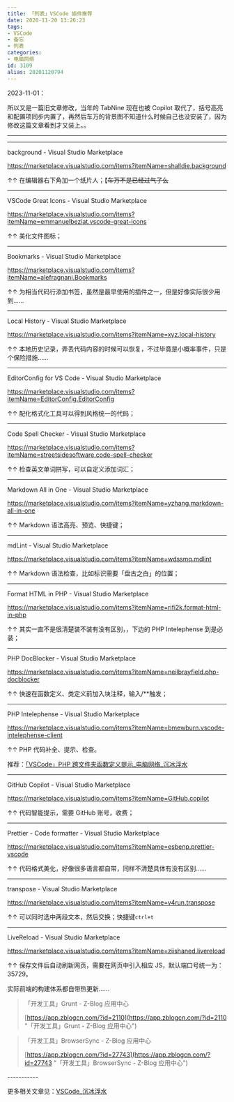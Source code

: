 ```yaml
---
title: 「列表」VSCode 插件推荐
date: 2020-11-20 13:26:23
tags:
- VSCode
- 备忘
- 列表
categories:
- 电脑网络
id: 3109
alias: 20201120794
---
```



2023-11-01：

所以又是一篇旧文章修改，当年的 TabNine 现在也被 Copilot 取代了，括号高亮和配置项同步内置了，再然后车万的背景图不知道什么时候自己也没安装了，因为修改这篇文章看到才又装上。。

----
----

background - Visual Studio Marketplace

https://marketplace.visualstudio.com/items?itemName=shalldie.background

↑↑ 在编辑器右下角加一个纸片人；【~~车万不是已经过气了么~~

----

VSCode Great Icons - Visual Studio Marketplace

https://marketplace.visualstudio.com/items?itemName=emmanuelbeziat.vscode-great-icons

↑↑ 美化文件图标；

----

Bookmarks - Visual Studio Marketplace

https://marketplace.visualstudio.com/items?itemName=alefragnani.Bookmarks

↑↑ 为相当代码行添加书签，虽然是最早使用的插件之一，但是好像实际很少用到……

----

Local History - Visual Studio Marketplace

https://marketplace.visualstudio.com/items?itemName=xyz.local-history

↑↑ 本地历史记录，弄丢代码内容的时候可以恢复，不过毕竟是小概率事件，只是个保险措施……

----

EditorConfig for VS Code - Visual Studio Marketplace

https://marketplace.visualstudio.com/items?itemName=EditorConfig.EditorConfig

↑↑ 配化格式化工具可以得到风格统一的代码；

----

Code Spell Checker - Visual Studio Marketplace

https://marketplace.visualstudio.com/items?itemName=streetsidesoftware.code-spell-checker


↑↑ 检查英文单词拼写，可以自定义添加词汇；

----

Markdown All in One - Visual Studio Marketplace

https://marketplace.visualstudio.com/items?itemName=yzhang.markdown-all-in-one

↑↑ Markdown 语法高亮、预览、快捷键；

----

mdLint - Visual Studio Marketplace

https://marketplace.visualstudio.com/items?itemName=wdssmq.mdlint

↑↑ Markdown 语法检查，比如标识需要「盘古之白」的位置；

----

Format HTML in PHP - Visual Studio Marketplace

https://marketplace.visualstudio.com/items?itemName=rifi2k.format-html-in-php

↑↑ 其实一直不是很清楚装不装有没有区别，，下边的 PHP Intelephense 到是必装；

----

PHP DocBlocker - Visual Studio Marketplace

https://marketplace.visualstudio.com/items?itemName=neilbrayfield.php-docblocker

↑↑ 快速在函数定义、类定义前加入块注释，输入/\*\*触发；

----

PHP Intelephense - Visual Studio Marketplace

https://marketplace.visualstudio.com/items?itemName=bmewburn.vscode-intelephense-client

↑↑ PHP 代码补全、提示、检查。

推荐：[「VSCode」PHP 跨文件夹函数定义提示\_电脑网络\_沉冰浮水](https://www.wdssmq.com/post/20200930532.html "「VSCode」PHP 跨文件夹函数定义提示\_电脑网络\_沉冰浮水")

----

GitHub Copilot - Visual Studio Marketplace

https://marketplace.visualstudio.com/items?itemName=GitHub.copilot

↑↑ 代码智能提示，需要 GitHub 账号，收费；

----

Prettier - Code formatter - Visual Studio Marketplace

https://marketplace.visualstudio.com/items?itemName=esbenp.prettier-vscode

↑↑ 代码格式美化，好像很多语言都自带，同样不清楚具体有没有区别……

----

transpose - Visual Studio Marketplace

https://marketplace.visualstudio.com/items?itemName=v4run.transpose

↑↑ 可以同时选中两段文本，然后交换；快捷键`ctrl+t`

----

LiveReload - Visual Studio Marketplace

https://marketplace.visualstudio.com/items?itemName=ziishaned.livereload

↑↑ 保存文件后自动刷新网页，需要在网页中引入相应 JS，默认端口号统一为：35729。

实际前端的构建体系都自带热更新……

> 「开发工具」Grunt - Z-Blog 应用中心
>
> [https://app.zblogcn.com/?id=2110](https://app.zblogcn.com/?id=2110 "「开发工具」Grunt - Z-Blog 应用中心")


> 「开发工具」BrowserSync - Z-Blog 应用中心
>
> [https://app.zblogcn.com/?id=27743](https://app.zblogcn.com/?id=27743 "「开发工具」BrowserSync - Z-Blog 应用中心")


\-----------

更多相关文章见：[VSCode\_沉冰浮水](https://www.wdssmq.com/tag/VSCode/ "VSCode_沉冰浮水")

<!--3109-->
